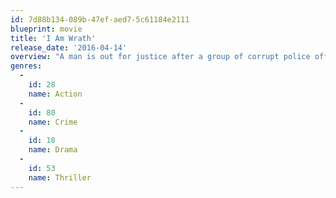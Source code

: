```yaml
---
id: 7d88b134-089b-47ef-aed7-5c61184e2111
blueprint: movie
title: 'I Am Wrath'
release_date: '2016-04-14'
overview: "A man is out for justice after a group of corrupt police officers are unable to catch his wife's killer."
genres:
  -
    id: 28
    name: Action
  -
    id: 80
    name: Crime
  -
    id: 18
    name: Drama
  -
    id: 53
    name: Thriller
---
```

